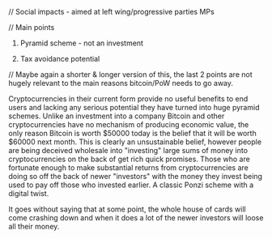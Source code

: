 // Social impacts - aimed at left wing/progressive parties MPs

// Main points

1. Pyramid scheme - not an investment

2. Tax avoidance potential 

// Maybe again a shorter & longer version of this, the last 2 points are not hugely relevant to the main reasons bitcoin/PoW needs to go away.

Cryptocurrencies in their current form provide no useful benefits to end users and lacking any serious potential they have turned into huge pyramid schemes. Unlike an investment into a company Bitcoin and other cryptocurrencies have no mechanism of producing economic value, the only reason Bitcoin is worth $50000 today is the belief that it will be worth $60000 next month. This is clearly an unsustainable belief, however people are being deceived wholesale into "investing" large sums of money into cryptocurrencies on the back of get rich quick promises. Those who are fortunate enough to make substantial returns from cryptocurrencies are doing so off the back of newer "investors" with the money they invest being used to pay off those who invested earlier. A classic Ponzi scheme with a digital twist.

It goes without saying that at some point, the whole house of cards will come crashing down and when it does a lot of the newer investors will loose all their money. 
